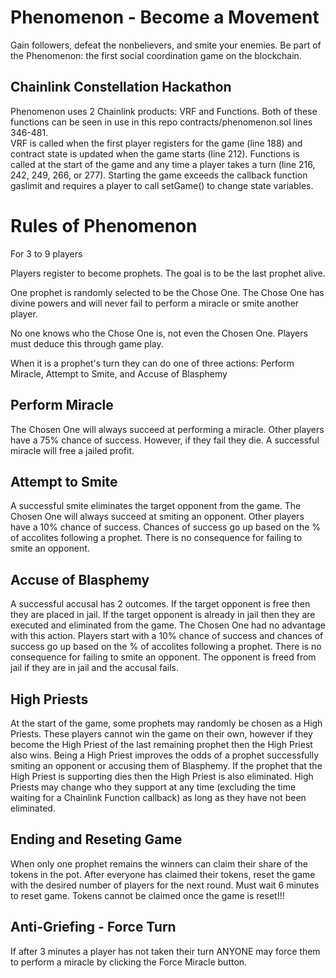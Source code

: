 # Phenomenon - Become a Movement

Gain followers, defeat the nonbelievers, and smite your enemies.  Be part of the Phenomenon: the first social coordination game on the blockchain.

## Chainlink Constellation Hackathon
Phenomenon uses 2 Chainlink products: VRF and Functions.
Both of these functions can be seen in use in this repo contracts/phenomenon.sol lines 346-481.  
VRF is called when the first player registers for the game (line 188) and contract state is updated when the game starts (line 212).
Functions is called at the start of the game and any time a player takes a turn (line 216, 242, 249, 266, or 277). Starting the game exceeds the callback function gaslimit and requires a player to call setGame() to change state variables.


# Rules of Phenomenon

For 3 to 9 players

Players register to become prophets. The goal is to be the last prophet alive.

One prophet is randomly selected to be the Chose One. The Chose One has divine powers and will never fail to perform a miracle or smite another player.

No one knows who the Chose One is, not even the Chosen One. Players must deduce this through game play.

When it is a prophet's turn they can do one of three actions: Perform Miracle, Attempt to Smite, and Accuse of Blasphemy


## Perform Miracle
The Chosen One will always succeed at performing a miracle. Other players have a 75% chance of success. However, if they fail they die. A successful miracle will free a jailed profit.


## Attempt to Smite
A successful smite eliminates the target opponent from the game. The Chosen One will always succeed at smiting an opponent. Other players have a 10% chance of success. Chances of success go up based on the % of accolites following a prophet. There is no consequence for failing to smite an opponent.


## Accuse of Blasphemy
A successful accusal has 2 outcomes. If the target opponent is free then they are placed in jail. If the target opponent is already in jail then they are executed and eliminated from the game. The Chosen One had no advantage with this action. Players start with a 10% chance of success and chances of success go up based on the % of accolites following a prophet. There is no consequence for failing to smite an opponent. The opponent is freed from jail if they are in jail and the accusal fails.



## High Priests
At the start of the game, some prophets may randomly be chosen as a High Priests. These players cannot win the game on their own, however if they become the High Priest of the last remaining prophet then the High Priest also wins. Being a High Priest improves the odds of a prophet successfully smiting an opponent or accusing them of Blasphemy. If the prophet that the High Priest is supporting dies then the High Priest is also eliminated. High Priests may change who they support at any time (excluding the time waiting for a Chainlink Function callback) as long as they have not been eliminated.


## Ending and Reseting Game
When only one prophet remains the winners can claim their share of the tokens in the pot. After everyone has claimed their tokens, reset the game with the desired number of players for the next round. Must wait 6 minutes to reset game. Tokens cannot be claimed once the game is reset!!!


## Anti-Griefing - Force Turn
If after 3 minutes a player has not taken their turn ANYONE may force them to perform a miracle by clicking the Force Miracle button.